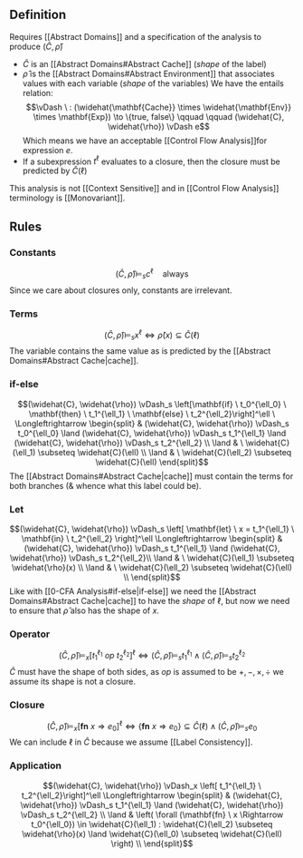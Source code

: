 ## Definition
Requires [[Abstract Domains]] and a specification of the analysis to produce $(\widehat{C}, \widehat{\rho})$
- $\widehat{C}$ is an [[Abstract Domains#Abstract Cache]] (*shape* of the label)
- $\widehat{\rho}$ is the [[Abstract Domains#Abstract Environment]] that associates values with each variable (*shape* of the variables)
We have the entails relation:
$$\vDash \ : (\widehat{\mathbf{Cache}} \times \widehat{\mathbf{Env}} \times \mathbf{Exp}) \to \{true, false\}
 \qquad \qquad (\widehat{C}, \widehat{\rho}) \vDash e$$ Which means we have an acceptable [[Control Flow Analysis]]for expression $e$.
- If a subexpression $t^\ell$ evaluates to a closure, then the closure must be predicted by $\widehat{C}(\ell)$

This analysis is not [[Context Sensitive]] and in [[Control Flow Analysis]] terminology is [[Monovariant]].
## Rules
### Constants
$$(\widehat{C}, \widehat{\rho}) \vDash_s c^\ell \quad \text{always}$$
Since we care about closures only, constants are irrelevant.
### Terms
$$(\widehat{C}, \widehat{\rho}) \vDash_s x^\ell \Longleftrightarrow \widehat{\rho}(x) \subseteq \widehat{C}(\ell)$$
The variable contains the same value as is predicted by the [[Abstract Domains#Abstract Cache|cache]].
### if-else
$$(\widehat{C}, \widehat{\rho}) \vDash_s \left[\mathbf{if} \ t_0^{\ell_0} \ \mathbf{then} \ t_1^{\ell_1} \ \mathbf{else} \ t_2^{\ell_2}\right]^\ell \ \Longleftrightarrow \begin{split} 
& (\widehat{C}, \widehat{\rho}) \vDash_s t_0^{\ell_0} \land (\widehat{C}, \widehat{\rho}) \vDash_s t_1^{\ell_1} \land (\widehat{C}, \widehat{\rho}) \vDash_s t_2^{\ell_2} \\
\land & \ \widehat{C}(\ell_1) \subseteq \widehat{C}(\ell) \\
\land & \ \widehat{C}(\ell_2) \subseteq \widehat{C}(\ell)
\end{split}$$
The [[Abstract Domains#Abstract Cache|cache]] must contain the terms for both branches (& whence what this label could be).
### Let
$$(\widehat{C}, \widehat{\rho}) \vDash_s \left[ \mathbf{let} \ x = t_1^{\ell_1} \ \mathbf{in} \ t_2^{\ell_2} \right]^\ell \Longleftrightarrow \begin{split} 
& (\widehat{C}, \widehat{\rho}) \vDash_s t_1^{\ell_1} \land (\widehat{C}, \widehat{\rho}) \vDash_s t_2^{\ell_2}\\
\land & \ \widehat{C}(\ell_1) \subseteq \widehat{\rho}(x) \\
\land & \ \widehat{C}(\ell_2) \subseteq \widehat{C}(\ell) \\
\end{split}$$
Like with [[0-CFA Analysis#if-else|if-else]] we need the [[Abstract Domains#Abstract Cache|cache]] to have the *shape* of $\ell$, but now we need to ensure that $\widehat{\rho}$ also has the shape of $x$.
### Operator
$$(\widehat{C}, \widehat{\rho}) \vDash_x \left[ t_1^{\ell_1} \ op \ t_2^{\ell_2} \right]^\ell \Longleftrightarrow (\widehat{C}, \widehat{\rho}) \vDash_s t_1^{\ell_1} \land (\widehat{C}, \widehat{\rho}) \vDash_s t_2^{\ell_2}$$
$\widehat{C}$ must have the shape of both sides, as $op$ is assumed to be $+,-,\times, \div$ we assume its shape is not a closure.
### Closure
$$(\widehat{C}, \widehat{\rho}) \vDash_x \left[\mathbf{fn} \ x \Rightarrow e_0 \right]^\ell \Longleftrightarrow \{\mathbf{fn} \ x \Rightarrow e_0\} \subseteq \widehat{C}(\ell) \land (\widehat{C}, \widehat{\rho}) \vDash_s e_0$$
We can include $\ell$ in $\widehat{C}$ because we assume [[Label Consistency]].
### Application
$$(\widehat{C}, \widehat{\rho}) \vDash_x \left[ t_1^{\ell_1} \ t_2^{\ell_2}\right]^\ell \Longleftrightarrow \begin{split} 
& (\widehat{C}, \widehat{\rho}) \vDash_s t_1^{\ell_1} \land (\widehat{C}, \widehat{\rho}) \vDash_s t_2^{\ell_2} \\
\land & \left( \forall (\mathbf{fn} \ x \Rightarrow t_0^{\ell_0}) \in \widehat{C}(\ell_1) : \widehat{C}(\ell_2) \subseteq \widehat{\rho}(x) \land \widehat{C}(\ell_0) \subseteq \widehat{C}(\ell) \right) \\
\end{split}$$

